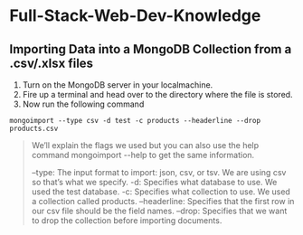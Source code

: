 # Full-Stack-Web-Dev-Knowledge

## Importing Data into a MongoDB Collection from a .csv/.xlsx files

1. Turn on the MongoDB server in your localmachine.
2. Fire up a terminal and head over to the directory where the file is stored.
3. Now run the following command 

```
mongoimport --type csv -d test -c products --headerline --drop products.csv
```

>We’ll explain the flags we used but you can also use the help command mongoimport --help to get the same information.
>
> –type: The input format to import: json, csv, or tsv. We are using csv so that’s what we specify.
> -d: Specifies what database to use. We used the test database.
> -c: Specifies what collection to use. We used a collection called products.
> –headerline: Specifies that the first row in our csv file should be the field names.
> –drop: Specifies that we want to drop the collection before importing documents.
